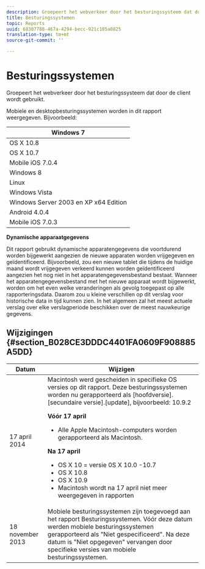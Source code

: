 ```yaml
---
description: Groepeert het webverkeer door het besturingssysteem dat door de client wordt gebruikt.
title: Besturingssystemen
topic: Reports
uuid: 68307788-467a-4294-becc-921c105a0825
translation-type: tm+mt
source-git-commit: ''

---
```



# Besturingssystemen

Groepeert het webverkeer door het besturingssysteem dat door de client wordt gebruikt.

Mobiele en desktopbesturingssystemen worden in dit rapport weergegeven. Bijvoorbeeld:

| Windows 7 |
|---|
| OS X 10.8 |
| OS X 10.7 |
| Mobile iOS 7.0.4 |
| Windows 8 |
| Linux |
| Windows Vista |
| Windows Server 2003 en XP x64 Edition |
| Android 4.0.4 |
| Mobile iOS 7.0.3 |

**Dynamische apparaatgegevens**

Dit rapport gebruikt dynamische apparatengegevens die voortdurend worden bijgewerkt aangezien de nieuwe apparaten worden vrijgegeven en geïdentificeerd. Bijvoorbeeld, zou een nieuwe tablet die tijdens de huidige maand wordt vrijgegeven verkeerd kunnen worden geïdentificeerd aangezien het nog niet in het apparatengegevensbestand bestaat. Wanneer het apparatengegevensbestand met het nieuwe apparaat wordt bijgewerkt, worden om het even welke veranderingen als gevolg toegepast op alle rapporteringsdata. Daarom zou u kleine verschillen op dit verslag voor historische data in tijd kunnen zien. In het algemeen zal het meest actuele verslag over elke verslagperiode beschikken over de meest nauwkeurige gegevens.

## Wijzigingen {#section_B028CE3DDDC4401FA0609F908885A5DD}

<table id="table_82084301B1044103BB3B293595BC86BD"> 
 <thead> 
  <tr> 
   <th colname="col1" class="entry"> Datum </th> 
   <th colname="col2" class="entry"> Wijzigen </th> 
  </tr>
 </thead>
 <tbody> 
  <tr> 
   <td colname="col1"> 17 april 2014 </td> 
   <td colname="col2">Macintosh werd gescheiden in specifieke OS versies op dit rapport. Deze besturingssystemen worden nu gerapporteerd als [hoofdversie].[secundaire versie].[update], bijvoorbeeld: 10.9.2 <p><b>Vóór 17 april</b> </p> 
    <ul id="ul_57A2173601624E959562A1CE6414184D"> 
     <li id="li_46B45295792B48B2A2EAA54533BE7C7B">Alle Apple Macintosh-computers worden gerapporteerd als Macintosh. </li> 
    </ul> <p><b>Na 17 april</b> </p> 
    <ul id="ul_E3C8E90AE6F84D509DE4288ECFF18D8C"> 
     <li id="li_9F5217DA906E49298551D153628D6AB1">OS X 10 = versie 0S X 10.0 -10.7 </li> 
     <li id="li_BCDAE2E90CC14B77A5C17EFA60678382">OS X 10.8 </li> 
     <li id="li_8765C05D409B4AABB9860AE419EE4369">OS X 10.9 </li> 
     <li id="li_09050B76DD9C4F639F83A97E85B16211">Macintosh wordt na 17 april niet meer weergegeven in rapporten </li> 
    </ul> </td> 
  </tr> 
  <tr> 
   <td colname="col1"> 18 november 2013 </td> 
   <td colname="col2"> Mobiele besturingssystemen zijn toegevoegd aan het rapport Besturingssystemen. Vóór deze datum werden mobiele besturingssystemen gerapporteerd als "Niet gespecificeerd". Na deze datum is "Niet opgegeven" vervangen door specifieke versies van mobiele besturingssystemen. </td> 
  </tr> 
 </tbody> 
</table>

